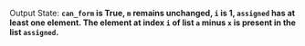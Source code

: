 Output State: **`can_form` is True, `m` remains unchanged, `i` is 1, `assigned` has at least one element. The element at index `i` of list `a` minus `x` is present in the list `assigned`.**